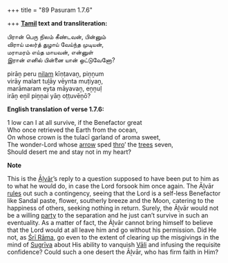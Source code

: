 +++
title = "89 Pasuram 1.7.6"

+++
**[Tamil](/definition/tamil#history "show Tamil definitions") text and transliteration:**

பிரான் பெரு நிலம் கீண்டவன், பின்னும்  
விராய் மலர்த் துழாய் வேய்ந்த முடியன்,  
மராமரம் எய்த மாயவன், என்னுள்  
இரான் எனில் பின்னை யான் ஒட்டுவேனோ?

pirāṉ peru [nilam](/definition/nilam#history "show nilam definitions") kīṇṭavaṉ, piṉṉum  
virāy malart tuḻāy vēynta muṭiyaṉ,  
marāmaram eyta māyavaṉ, eṉṉuḷ  
irāṉ eṉil piṉṉai yāṉ oṭṭuvēṉō?

**English translation of verse 1.7.6:**

1 low can I at all survive, if the Benefactor great  
Who once retrieved the Earth from the ocean,  
On whose crown is the tulacī garland of aroma sweet,  
The wonder-Lord whose [arrow](/definition/arrow#history "show arrow definitions") sped [thro](/definition/thro#history "show thro definitions")’ the [trees](/definition/tree#history "show trees definitions") seven,  
Should desert me and stay not in my heart?

**Note**

This is the [Āḻvār](/definition/aḻvar#vaishnavism "show Āḻvār definitions")’s reply to a question supposed to have been put to him as to what he would do, in case the Lord forsook him once again. The Āḻvār [rules](/definition/rules#history "show rules definitions") out such a contingency, seeing that the Lord is a self-less Benefactor like Sandal paste, flower, southerly breeze and the Moon, catering to the happiness of others, seeking nothing in return. Surely, the Āḻvār would not be a willing [party](/definition/party#history "show party definitions") to the separation and he just can’t survive in such an eventuality. As a matter of fact, the Āḻvār cannot bring himself to believe that the Lord would at all leave him and go without his permission. Did He not, as [Śrī Rāma](/definition/shrirama#history "show Śrī Rāma definitions"), go even to the extent of clearing up the misgivings in the mind of [Sugrīva](/definition/sugriva#vaishnavism "show Sugrīva definitions") about His ability to vanquish [Vāli](/definition/vali#vaishnavism "show Vāli definitions") and infusing the requisite confidence? Could such a one desert the Āḻvār, who has firm faith in Him?


